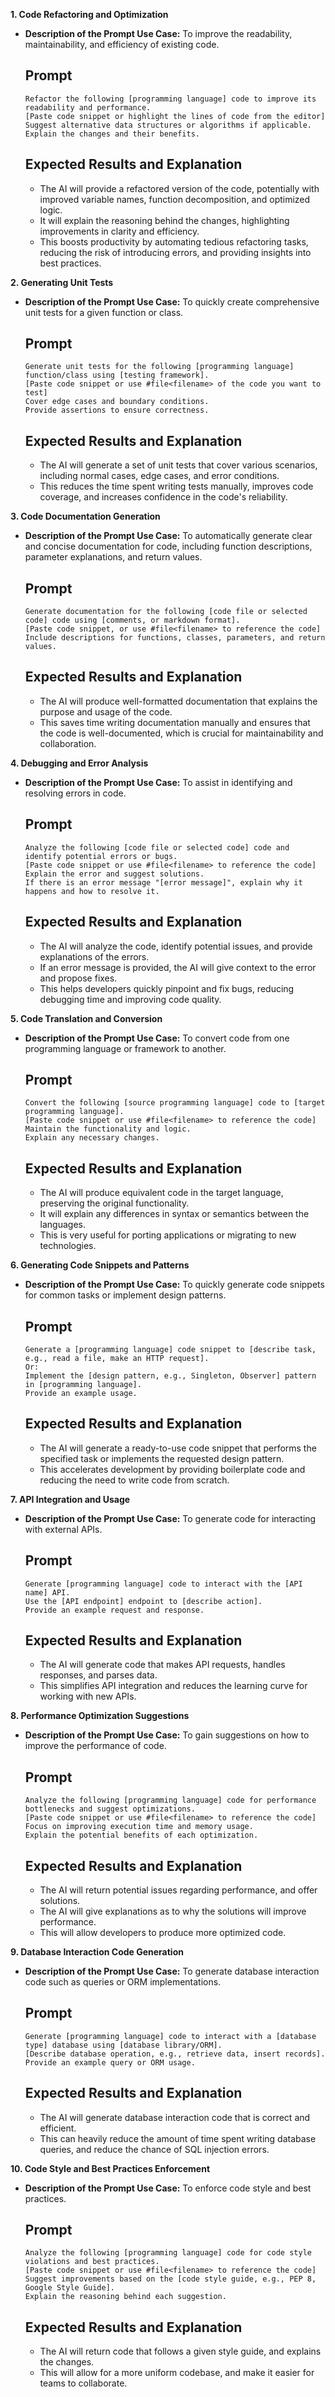 **1. Code Refactoring and Optimization**

- **Description of the Prompt Use Case:** To improve the readability, maintainability, and efficiency of existing code.

  ## Prompt

  ```
  Refactor the following [programming language] code to improve its readability and performance.
  [Paste code snippet or highlight the lines of code from the editor]
  Suggest alternative data structures or algorithms if applicable.
  Explain the changes and their benefits.
  ```

  ## Expected Results and Explanation

  - The AI will provide a refactored version of the code, potentially with improved variable names, function decomposition, and optimized logic.
  - It will explain the reasoning behind the changes, highlighting improvements in clarity and efficiency.
  - This boosts productivity by automating tedious refactoring tasks, reducing the risk of introducing errors, and providing insights into best practices.

**2. Generating Unit Tests**

- **Description of the Prompt Use Case:** To quickly create comprehensive unit tests for a given function or class.

  ## Prompt

  ```
  Generate unit tests for the following [programming language] function/class using [testing framework].
  [Paste code snippet or use #file<filename> of the code you want to test]
  Cover edge cases and boundary conditions.
  Provide assertions to ensure correctness.
  ```

  ## Expected Results and Explanation

  - The AI will generate a set of unit tests that cover various scenarios, including normal cases, edge cases, and error conditions.
  - This reduces the time spent writing tests manually, improves code coverage, and increases confidence in the code's reliability.

**3. Code Documentation Generation**

- **Description of the Prompt Use Case:** To automatically generate clear and concise documentation for code, including function descriptions, parameter explanations, and return values.

  ## Prompt

  ```
  Generate documentation for the following [code file or selected code] code using [comments, or markdown format].
  [Paste code snippet, or use #file<filename> to reference the code]
  Include descriptions for functions, classes, parameters, and return values.
  ```

  ## Expected Results and Explanation

  - The AI will produce well-formatted documentation that explains the purpose and usage of the code.
  - This saves time writing documentation manually and ensures that the code is well-documented, which is crucial for maintainability and collaboration.

**4. Debugging and Error Analysis**

- **Description of the Prompt Use Case:** To assist in identifying and resolving errors in code.

  ## Prompt

  ```
  Analyze the following [code file or selected code] code and identify potential errors or bugs.
  [Paste code snippet or use #file<filename> to reference the code]
  Explain the error and suggest solutions.
  If there is an error message "[error message]", explain why it happens and how to resolve it.
  ```

  ## Expected Results and Explanation

  - The AI will analyze the code, identify potential issues, and provide explanations of the errors.
  - If an error message is provided, the AI will give context to the error and propose fixes.
  - This helps developers quickly pinpoint and fix bugs, reducing debugging time and improving code quality.

**5. Code Translation and Conversion**

- **Description of the Prompt Use Case:** To convert code from one programming language or framework to another.

  ## Prompt

  ```
  Convert the following [source programming language] code to [target programming language].
  [Paste code snippet or use #file<filename> to reference the code]
  Maintain the functionality and logic.
  Explain any necessary changes.
  ```

  ## Expected Results and Explanation

  - The AI will produce equivalent code in the target language, preserving the original functionality.
  - It will explain any differences in syntax or semantics between the languages.
  - This is very useful for porting applications or migrating to new technologies.

**6. Generating Code Snippets and Patterns**

- **Description of the Prompt Use Case:** To quickly generate code snippets for common tasks or implement design patterns.

  ## Prompt

  ```
  Generate a [programming language] code snippet to [describe task, e.g., read a file, make an HTTP request].
  Or:
  Implement the [design pattern, e.g., Singleton, Observer] pattern in [programming language].
  Provide an example usage.
  ```

  ## Expected Results and Explanation

  - The AI will generate a ready-to-use code snippet that performs the specified task or implements the requested design pattern.
  - This accelerates development by providing boilerplate code and reducing the need to write code from scratch.

**7. API Integration and Usage**

- **Description of the Prompt Use Case:** To generate code for interacting with external APIs.

  ## Prompt

  ```
  Generate [programming language] code to interact with the [API name] API.
  Use the [API endpoint] endpoint to [describe action].
  Provide an example request and response.
  ```

  ## Expected Results and Explanation

  - The AI will generate code that makes API requests, handles responses, and parses data.
  - This simplifies API integration and reduces the learning curve for working with new APIs.

**8. Performance Optimization Suggestions**

- **Description of the Prompt Use Case:** To gain suggestions on how to improve the performance of code.

  ## Prompt

  ```
  Analyze the following [programming language] code for performance bottlenecks and suggest optimizations.
  [Paste code snippet or use #file<filename> to reference the code]
  Focus on improving execution time and memory usage.
  Explain the potential benefits of each optimization.
  ```

  ## Expected Results and Explanation

  - The AI will return potential issues regarding performance, and offer solutions.
  - The AI will give explanations as to why the solutions will improve performance.
  - This will allow developers to produce more optimized code.

**9. Database Interaction Code Generation**

- **Description of the Prompt Use Case:** To generate database interaction code such as queries or ORM implementations.

  ## Prompt

  ```
  Generate [programming language] code to interact with a [database type] database using [database library/ORM].
  [Describe database operation, e.g., retrieve data, insert records].
  Provide an example query or ORM usage.
  ```

  ## Expected Results and Explanation

  - The AI will generate database interaction code that is correct and efficient.
  - This can heavily reduce the amount of time spent writing database queries, and reduce the chance of SQL injection errors.

**10. Code Style and Best Practices Enforcement**

- **Description of the Prompt Use Case:** To enforce code style and best practices.

  ## Prompt

  ```
  Analyze the following [programming language] code for code style violations and best practices.
  [Paste code snippet or use #file<filename> to reference the code]
  Suggest improvements based on the [code style guide, e.g., PEP 8, Google Style Guide].
  Explain the reasoning behind each suggestion.
  ```

  ## Expected Results and Explanation

  - The AI will return code that follows a given style guide, and explains the changes.
  - This will allow for a more uniform codebase, and make it easier for teams to collaborate.
